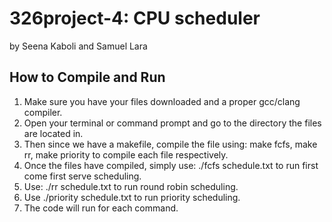 # 326project-4: CPU scheduler
by Seena Kaboli and Samuel Lara
## How to Compile and Run
1. Make sure you have your files downloaded and a proper gcc/clang compiler.
2. Open your terminal or command prompt and go to the directory the files are located in.
3. Then since we have a makefile, compile the file using: make fcfs, make rr, make priority to compile each file respectively.
4. Once the files have compiled, simply use: ./fcfs schedule.txt to run first come first serve scheduling.
5. Use: ./rr schedule.txt to run round robin scheduling.
6. Use ./priority schedule.txt to run priority scheduling.
7. The code will run for each command. 
